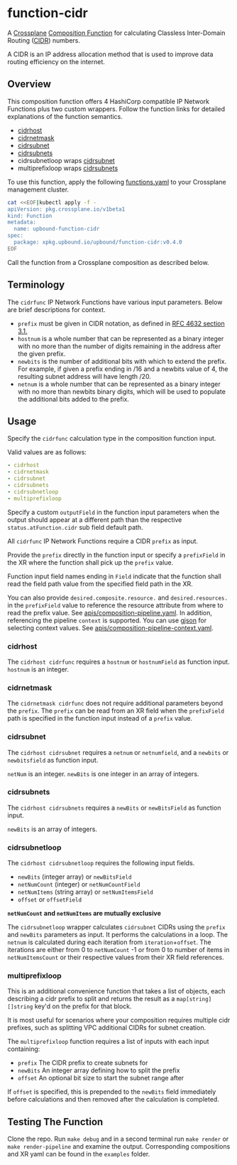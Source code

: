 # function-cidr

A [Crossplane](https://www.crossplane.io/)
[Composition Function](https://docs.crossplane.io/latest/concepts/composition-functions/)
for calculating Classless Inter-Domain Routing
([CIDR](https://en.wikipedia.org/wiki/Classless_Inter-Domain_Routing))
numbers.

A CIDR is an IP address allocation method that is used to improve
data routing efficiency on the internet.

## Overview

This composition function offers 4 HashiCorp compatible IP Network Functions
plus two custom wrappers. Follow the function links for detailed explanations of
the function semantics.

- [cidrhost](https://developer.hashicorp.com/terraform/language/functions/cidrhost)
- [cidrnetmask](https://developer.hashicorp.com/terraform/language/functions/cidrnetmask)
- [cidrsubnet](https://developer.hashicorp.com/terraform/language/functions/cidrsubnet)
- [cidrsubnets](https://developer.hashicorp.com/terraform/language/functions/cidrsubnets)
- cidrsubnetloop wraps [cidrsubnet](https://developer.hashicorp.com/terraform/language/functions/cidrsubnet)
- multiprefixloop wraps [cidrsubnets](https://developer.hashicorp.com/terraform/language/functions/cidrsubnets)

To use this function, apply the following
[functions.yaml](examples/functions.yaml)
to your Crossplane management cluster.

```bash
cat <<EOF|kubectl apply -f -
apiVersion: pkg.crossplane.io/v1beta1
kind: Function
metadata:
  name: upbound-function-cidr
spec:
  package: xpkg.upbound.io/upbound/function-cidr:v0.4.0
EOF
```

Call the function from a Crossplane composition as described below.

## Terminology

The `cidrfunc` IP Network Functions have various input parameters.
Below are brief descriptions for context.

- `prefix` must be given in CIDR notation, as defined in [RFC 4632 section 3.1.](https://datatracker.ietf.org/doc/html/rfc4632#section-3.1)
- `hostnum` is a whole number that can be represented as a binary integer with
  no more than the number of digits remaining in the address after the given
  prefix.
- `newbits` is the number of additional bits with which to extend the prefix.
  For example, if given a prefix ending in /16 and a newbits value of 4, the
  resulting subnet address will have length /20.
- `netnum` is a whole number that can be represented as a binary integer with no
  more than newbits binary digits, which will be used to populate the additional
  bits added to the prefix.

## Usage

Specify the `cidrfunc` calculation type in the composition function input.

Valid values are as follows:

```yaml
- cidrhost
- cidrnetmask
- cidrsubnet
- cidrsubnets
- cidrsubnetloop
- multiprefixloop
```

Specify a custom `outputField` in the function input parameters when the output
should appear at a different path than the respective `status.atFunction.cidr`
sub field default path.

All `cidrfunc` IP Network Functions require a CIDR `prefix` as input.

Provide the `prefix` directly in the function input or specify a `prefixField`
in the XR where the function shall pick up the `prefix` value.

Function input field names ending in `Field` indicate that the function shall
read the field path value from the specified field path in the XR.

You can also provide `desired.composite.resource.` and `desired.resources.` in the `prefixField` value to reference
the resource attribute from where to read the prefix value. See [apis/composition-pipeline.yaml](apis/composition-pipeline.yaml).
In addition, referencing the pipeline `context` is supported. You can use [gjson](https://github.com/tidwall/gjson)
for selecting context values. See [apis/composition-pipeline-context.yaml](apis/composition-pipeline-context.yaml).

### cidrhost

The `cidrhost cidrfunc` requires a `hostnum` or `hostnumField` as
function input. `hostnum` is an integer.

### cidrnetmask

The `cidrnetmask cidrfunc` does not require additional parameters beyond the
`prefix`. The `prefix` can be read from an XR field when the `prefixField` path
is specified in the function input instead of a `prefix` value.

### cidrsubnet

The `cidrhost cidrsubnet` requires a `netnum` or `netnumfield`, and a `newbits`
or `newbitsfield` as function input.

`netNum` is an integer.
`newBits` is one integer in an array of integers.

### cidrsubnets

The `cidrhost cidrsubnets` requires a `newBits` or `newBitsField` as function
input.

`newBits` is an array of integers.

### cidrsubnetloop

The `cidrhost cidrsubnetloop` requires the following input fields.

- `newBits` (integer array) or `newBitsField`
- `netNumCount` (integer) or `netNumCountField`
- `netNumItems` (string array) or `netNumItemsField`
- `offset` or `offsetField`

**`netNumCount` and `netNumItems` are mutually exclusive**

The `cidrsubnetloop` wrapper calculates `cidrsubnet` CIDRs using
the `prefix` and `newBits` parameters as input. It performs the
calculations in a loop. The `netnum` is calculated during each
iteration from `iteration`+`offset`. The iterations are either from
0 to `netNumCount` -1 or from 0 to number of items in `netNumItemsCount`
or their respective values from their XR field references.

### multiprefixloop

This is an additional convenience function that takes a list of objects, each
describing a cidr prefix to split and returns the result as a
`map[string][]string` key'd on the prefix for that block.

It is most useful for scenarios where your composition requires multiple cidr
prefixes, such as splitting VPC additional CIDRs for subnet creation.

The `multiprefixloop` function requires a list of inputs with each input
containing:

- `prefix` The CIDR prefix to create subnets for
- `newBits` An integer array defining how to split the prefix
- `offset` An optional bit size to start the subnet range after

If `offset` is specified, this is prepended to the `newBits` field immediately
before calculations and then removed after the calculation is completed.

## Testing The Function

Clone the repo. Run `make debug` and in a second terminal run `make render`
or `make render-pipeline` and examine the output. Corresponding compositions and XR
yaml can be found in the `examples` folder.
